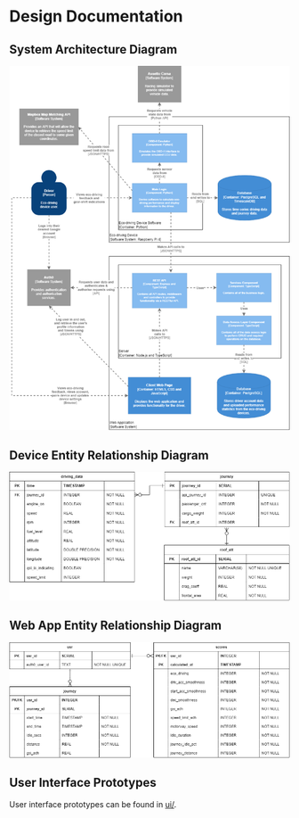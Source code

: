 # Design Documentation

## System Architecture Diagram
![System Architecture Diagram](img/system_architecture.png)


## Device Entity Relationship Diagram
![Device Entity Relationship Diagram](img/device_erd.png)


## Web App Entity Relationship Diagram
![Web App Entity Relationship Diagram](img/web_app_erd.png)


## User Interface Prototypes
User interface prototypes can be found in [ui/](ui/).
